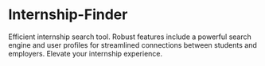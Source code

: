 # Internship-Finder
Efficient internship search tool. Robust features include a powerful search engine and user profiles for streamlined connections between students and employers. Elevate your internship experience. 
